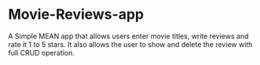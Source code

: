 # Movie-Reviews-app
A Simple MEAN app that allows users enter movie titles, write reviews and rate it 1 to 5 stars. 
It also allows the user to show and delete the review with full CRUD operation.
